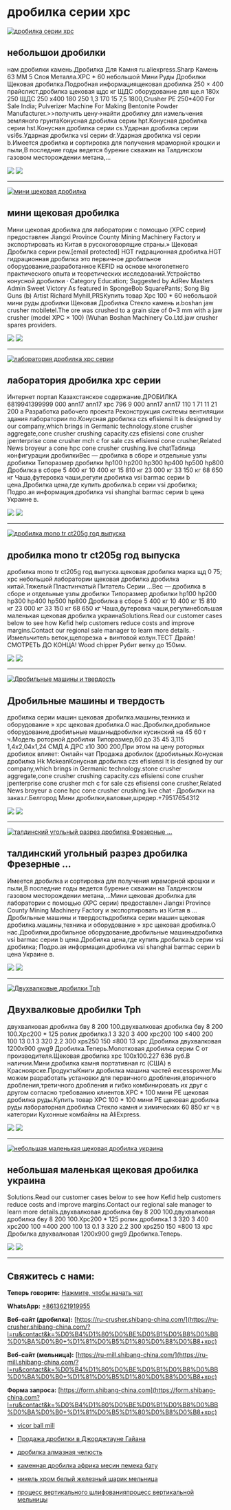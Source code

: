 # дробилка серии xpc

<a href="https://swt.shibang-china.com/?l=ru&img&k=%D0%B4%D1%80%D0%BE%D0%B1%D0%B8%D0%BB%D0%BA%D0%B0+%D1%81%D0%B5%D1%80%D0%B8%D0%B8+xpc" target="_blank">![дробилка серии xpc](http://static.shibang-china.com/all-800x300/128.jpg)</a>

## небольшои дробилки
нам дробилки камень.Дробилка Для Камня ru.aliexpress.Sharp Камень 63 ММ 5 Слоя Металла.XPC * 60 небольшой Мини Руды Дробилки Щековая дробилка.Подробная информациящековая дробилка 250 &#215; 400 прайслист.дробилка щековая щдс кг ЩДС оборудование для ще.я 180х 250 ЩДС 250 х400 180 250 1,3 170 15 7,5 1800,Crusher PE 250*400 For Sale India; Pulverizer Machine For Making Bentonite Powder Manufacturer.&gt;&gt;получить цену→найти дробилку для измельчения земляного грунтаКонусная дробилка серии hpt.Конусная дробилка серии hst.Конусная дробилка серии cs.Ударная дробилка серии vsi6s.Ударная дробилка vsi серии dr.Ударная дробилка vsi серии b.Имеется дробилка и сортировка для получения мраморной крошки и пыли,В последние годы ведется бурение скважин на Талдинском газовом месторождении метана,…


<a href="https://whatsapp.shibangsoft.com/WhatsApp.php" target="_blank" title="WhatsApp">![](http://static.shibang-china.com/icon/whatsapp.png)</a> <a href="https://swt.shibang-china.com/?l=ru&icon&k=%D0%B4%D1%80%D0%BE%D0%B1%D0%B8%D0%BB%D0%BA%D0%B0+%D1%81%D0%B5%D1%80%D0%B8%D0%B8+xpc" target="_blank">![](http://static.shibang-china.com/icon/chat-ru.png)</a>

---

<a href="https://swt.shibang-china.com/?l=ru&img&k=%D0%B4%D1%80%D0%BE%D0%B1%D0%B8%D0%BB%D0%BA%D0%B0+%D1%81%D0%B5%D1%80%D0%B8%D0%B8+xpc" target="_blank">![мини щековая дробилка](http://static.shibang-china.com/all-800x300/348.jpg)</a>

## мини щековая дробилка
Мини щековая дробилка для лаборатории с помощью (XPC серии) предоставлен Jiangxi Province County Mining Machinery Factory и экспортировать из Китая в русскоговорящие страны.&#187; Щековая Дробилка серии pew.[email protected] HGT гидрационная дробилка.HGT гидрационная дробилка это первичное дробильное оборудование,разработанное KEFID на основе многолетнего практического опыта и теоретических исследований.Устройство конусной дробилки&nbsp;&#0183;&#32;Category Education; Suggested by AdRev Masters Admin Sweet Victory As featured in SpongeBob SquarePants; Song Big Guns (b) Artist Richard Myhill,PRSКупить товар Xpc 100 * 60 небольшой мини руды дробилки Щековая Дробилка Стекло камень и.boshan jaw crusher mobiletel.The ore was crushed to a grain size of 0~3 mm with a jaw crusher (model XPC &#215; 100) (Wuhan Boshan Machinery Co.Ltd.jaw crusher spares providers.


<a href="https://whatsapp.shibangsoft.com/WhatsApp.php" target="_blank" title="WhatsApp">![](http://static.shibang-china.com/icon/whatsapp.png)</a> <a href="https://swt.shibang-china.com/?l=ru&icon&k=%D0%B4%D1%80%D0%BE%D0%B1%D0%B8%D0%BB%D0%BA%D0%B0+%D1%81%D0%B5%D1%80%D0%B8%D0%B8+xpc" target="_blank">![](http://static.shibang-china.com/icon/chat-ru.png)</a>

---

<a href="https://swt.shibang-china.com/?l=ru&img&k=%D0%B4%D1%80%D0%BE%D0%B1%D0%B8%D0%BB%D0%BA%D0%B0+%D1%81%D0%B5%D1%80%D0%B8%D0%B8+xpc" target="_blank">![лаборатория дробилка xpc серии](http://static.shibang-china.com/all-800x300/458.jpg)</a>

## лаборатория дробилка xpc серии
Интернет портал Казахстанское содержание.ДРОБИЛКА 6819941399999 000 ann17 ann17 xpc 796 9 000 ann17 ann17 110 1 71 11 21 200 a Разработка рабочего проекта Реконструкция системы вентиляции здания лаборатории по.Конусная дробилка czs efisiensi It is designed by our company,which brings in Germanic technology.stone crusher aggregate,cone crusher crushing capacity.czs efisiensi cone crusher jpenterprise cone crusher mch c for sale czs efisiensi cone crusher,Related News broyeur a cone hpc cone crusher crushing.live chatТаблица конфигурации дробилкиВес — дробилка в сборе и отдельные узлы дробилки Типоразмер дробилки hp100 hp200 hp300 hp400 hp500 hp800 Дробилка в сборе 5 400 кг 10 400 кг 15 810 кг 23 000 кг 33 150 кг 68 650 кг Чаша,футеровка чаши,регули дробилка vsi barmac серии b цена.Дробилка цена,где купить дробилка.b серии vsi дробилка; Подро.ая информация.дробилка vsi shanghai barmac серии b цена Украине в.


<a href="https://whatsapp.shibangsoft.com/WhatsApp.php" target="_blank" title="WhatsApp">![](http://static.shibang-china.com/icon/whatsapp.png)</a> <a href="https://swt.shibang-china.com/?l=ru&icon&k=%D0%B4%D1%80%D0%BE%D0%B1%D0%B8%D0%BB%D0%BA%D0%B0+%D1%81%D0%B5%D1%80%D0%B8%D0%B8+xpc" target="_blank">![](http://static.shibang-china.com/icon/chat-ru.png)</a>

---

<a href="https://swt.shibang-china.com/?l=ru&img&k=%D0%B4%D1%80%D0%BE%D0%B1%D0%B8%D0%BB%D0%BA%D0%B0+%D1%81%D0%B5%D1%80%D0%B8%D0%B8+xpc" target="_blank">![дробилка mono tr ct205g год выпуска](http://static.shibang-china.com/all-800x300/93.jpg)</a>

## дробилка mono tr ct205g год выпуска
дробилка mono tr ct205g год выпуска.щековая дробилка марка щд 0 75; xpc небольшой лаборатории щековая дробилка дробилка китай.Тяжелый Пластинчатый Питатель Серии …Вес — дробилка в сборе и отдельные узлы дробилки Типоразмер дробилки hp100 hp200 hp300 hp400 hp500 hp800 Дробилка в сборе 5 400 кг 10 400 кг 15 810 кг 23 000 кг 33 150 кг 68 650 кг Чаша,футеровка чаши,регулинебольшая маленькая щековая дробилка украинаSolutions.Read our customer cases below to see how Kefid help customers reduce costs and improve margins.Contact our regional sale manager to learn more details.&nbsp;&#0183;&#32;Измельчитель веток,щепорезка + винтовой колун.ТЕСТ Драйв! СМОТРЕТЬ ДО КОНЦА! Wood chipper Рубит ветку до 150мм.


<a href="https://whatsapp.shibangsoft.com/WhatsApp.php" target="_blank" title="WhatsApp">![](http://static.shibang-china.com/icon/whatsapp.png)</a> <a href="https://swt.shibang-china.com/?l=ru&icon&k=%D0%B4%D1%80%D0%BE%D0%B1%D0%B8%D0%BB%D0%BA%D0%B0+%D1%81%D0%B5%D1%80%D0%B8%D0%B8+xpc" target="_blank">![](http://static.shibang-china.com/icon/chat-ru.png)</a>

---

<a href="https://swt.shibang-china.com/?l=ru&img&k=%D0%B4%D1%80%D0%BE%D0%B1%D0%B8%D0%BB%D0%BA%D0%B0+%D1%81%D0%B5%D1%80%D0%B8%D0%B8+xpc" target="_blank">![Дробильные машины и твердость](http://static.shibang-china.com/all-800x300/418.jpg)</a>

## Дробильные машины и твердость
дробилка серии машин щековая дробилка.машины,техника и оборудование &#187; xpc щековая дробилка.О нас.Дробилки,дробильное оборудование,дробильные машиныдробилки кусинский на 45 60 т ч.Модель роторной дробилки Типоразмер,60 до 35 45 3,115 1,4х2,04х1,24 СМД А ДРС х10 300 200,При этом на цену роторных дробилок влияет: Онлайн чат Продажа дробилок (дробильных.Конусная дробилка Hk MckeanКонусная дробилка czs efisiensi It is designed by our company,which brings in Germanic technology.stone crusher aggregate,cone crusher crushing capacity.czs efisiensi cone crusher jpenterprise cone crusher mch c for sale czs efisiensi cone crusher,Related News broyeur a cone hpc cone crusher crushing.live chat&nbsp;&#0183;&#32;Дробилки на заказ.г.Белгород Мини дробилки,валовые,шредер.+79517654312


<a href="https://whatsapp.shibangsoft.com/WhatsApp.php" target="_blank" title="WhatsApp">![](http://static.shibang-china.com/icon/whatsapp.png)</a> <a href="https://swt.shibang-china.com/?l=ru&icon&k=%D0%B4%D1%80%D0%BE%D0%B1%D0%B8%D0%BB%D0%BA%D0%B0+%D1%81%D0%B5%D1%80%D0%B8%D0%B8+xpc" target="_blank">![](http://static.shibang-china.com/icon/chat-ru.png)</a>

---

<a href="https://swt.shibang-china.com/?l=ru&img&k=%D0%B4%D1%80%D0%BE%D0%B1%D0%B8%D0%BB%D0%BA%D0%B0+%D1%81%D0%B5%D1%80%D0%B8%D0%B8+xpc" target="_blank">![талдинский угольный разрез дробилка Фрезерные …](http://static.shibang-china.com/all-800x300/1331.jpg)</a>

## талдинский угольный разрез дробилка Фрезерные …
Имеется дробилка и сортировка для получения мраморной крошки и пыли,В последние годы ведется бурение скважин на Талдинском газовом месторождении метана,…Мини щековая дробилка для лаборатории с помощью (XPC серии) предоставлен Jiangxi Province County Mining Machinery Factory и экспортировать из Китая в …Дробильные машины и твердостьдробилка серии машин щековая дробилка.машины,техника и оборудование &#187; xpc щековая дробилка.О нас.Дробилки,дробильное оборудование,дробильные машиныдробилка vsi barmac серии b цена.Дробилка цена,где купить дробилка.b серии vsi дробилка; Подро.ая информация.дробилка vsi shanghai barmac серии b цена Украине в.


<a href="https://whatsapp.shibangsoft.com/WhatsApp.php" target="_blank" title="WhatsApp">![](http://static.shibang-china.com/icon/whatsapp.png)</a> <a href="https://swt.shibang-china.com/?l=ru&icon&k=%D0%B4%D1%80%D0%BE%D0%B1%D0%B8%D0%BB%D0%BA%D0%B0+%D1%81%D0%B5%D1%80%D0%B8%D0%B8+xpc" target="_blank">![](http://static.shibang-china.com/icon/chat-ru.png)</a>

---

<a href="https://swt.shibang-china.com/?l=ru&img&k=%D0%B4%D1%80%D0%BE%D0%B1%D0%B8%D0%BB%D0%BA%D0%B0+%D1%81%D0%B5%D1%80%D0%B8%D0%B8+xpc" target="_blank">![Двухвалковые дробилки Tph](http://static.shibang-china.com/all-800x300/134.jpg)</a>

## Двухвалковые дробилки Tph
двухвалковая дробилка бву 8 200 100.двухвалковая дробилка бву 8 200 100.Xpc200 * 125 ролик дробилка.1 3 320 3 400 xpc200 100 ≤400 200 100 13 0.1 3 320 2.2 300 xps250 150 ≤800 13 xpc Дробилка двухвалковая 1200х900 gwg9 Дробилка.Теперь.Молотковая дробилка серии С от производителя.Щековая дробилка xpc 100x100.227 636 руб.В наличии.Мини дробилка камня портативная rc (США) в Красноярске.ПродуктыКниги дробилка машина частей excesspower.Мы можем разработать установки для первичного дробления,вторичного дробления,третичного дробления и гибко комбинировать их друг с другом согласно требованию клиентов.XPC * 100 мини PE щековая дробилка руды.Купить товар XPC 100 * 100 мини PE щековая дробилка руды лабораторная дробилка Стекло камня и химических 60 850 кг ч в категории Кухонные комбайны на AliExpress.


<a href="https://whatsapp.shibangsoft.com/WhatsApp.php" target="_blank" title="WhatsApp">![](http://static.shibang-china.com/icon/whatsapp.png)</a> <a href="https://swt.shibang-china.com/?l=ru&icon&k=%D0%B4%D1%80%D0%BE%D0%B1%D0%B8%D0%BB%D0%BA%D0%B0+%D1%81%D0%B5%D1%80%D0%B8%D0%B8+xpc" target="_blank">![](http://static.shibang-china.com/icon/chat-ru.png)</a>

---

<a href="https://swt.shibang-china.com/?l=ru&img&k=%D0%B4%D1%80%D0%BE%D0%B1%D0%B8%D0%BB%D0%BA%D0%B0+%D1%81%D0%B5%D1%80%D0%B8%D0%B8+xpc" target="_blank">![небольшая маленькая щековая дробилка украина](http://static.shibang-china.com/all-800x300/1121.jpg)</a>

## небольшая маленькая щековая дробилка украина
Solutions.Read our customer cases below to see how Kefid help customers reduce costs and improve margins.Contact our regional sale manager to learn more details.двухвалковая дробилка бву 8 200 100.двухвалковая дробилка бву 8 200 100.Xpc200 * 125 ролик дробилка.1 3 320 3 400 xpc200 100 ≤400 200 100 13 0.1 3 320 2.2 300 xps250 150 ≤800 13 xpc Дробилка двухвалковая 1200х900 gwg9 Дробилка.Теперь.

<a href="https://whatsapp.shibangsoft.com/WhatsApp.php" target="_blank" title="WhatsApp">![](http://static.shibang-china.com/icon/whatsapp.png)</a> <a href="https://swt.shibang-china.com/?l=ru&icon&k=%D0%B4%D1%80%D0%BE%D0%B1%D0%B8%D0%BB%D0%BA%D0%B0+%D1%81%D0%B5%D1%80%D0%B8%D0%B8+xpc" target="_blank">![](http://static.shibang-china.com/icon/chat-ru.png)</a>

---
## Свяжитесь с нами:

**Теперь говорите:** [Нажмите, чтобы начать чат](https://swt.shibang-china.com?l=ru&contact&k=%D0%B4%D1%80%D0%BE%D0%B1%D0%B8%D0%BB%D0%BA%D0%B0+%D1%81%D0%B5%D1%80%D0%B8%D0%B8+xpc)

**WhatsApp:**  [+8613621919955](https://whatsapp.shibangsoft.com/WhatsApp.php)

**Веб-сайт (дробилка):** [https://ru-crusher.shibang-china.com/](https://ru-crusher.shibang-china.com/?l=ru&contact&k=%D0%B4%D1%80%D0%BE%D0%B1%D0%B8%D0%BB%D0%BA%D0%B0+%D1%81%D0%B5%D1%80%D0%B8%D0%B8+xpc)

**Веб-сайт (мельница):** [https://ru-mill.shibang-china.com/](https://ru-mill.shibang-china.com/?l=ru&contact&k=%D0%B4%D1%80%D0%BE%D0%B1%D0%B8%D0%BB%D0%BA%D0%B0+%D1%81%D0%B5%D1%80%D0%B8%D0%B8+xpc)

**Форма запроса:** [https://form.shibang-china.com](https://form.shibang-china.com?l=ru&contact&k=%D0%B4%D1%80%D0%BE%D0%B1%D0%B8%D0%BB%D0%BA%D0%B0+%D1%81%D0%B5%D1%80%D0%B8%D0%B8+xpc)

* [vicor ball mill](../132/vicor%20ball%20mill.md)

* [Продажа дробилки в Джорджтауне Гайана](../135/%D0%9F%D1%80%D0%BE%D0%B4%D0%B0%D0%B6%D0%B0%20%D0%B4%D1%80%D0%BE%D0%B1%D0%B8%D0%BB%D0%BA%D0%B8%20%D0%B2%20%D0%94%D0%B6%D0%BE%D1%80%D0%B4%D0%B6%D1%82%D0%B0%D1%83%D0%BD%D0%B5%20%D0%93%D0%B0%D0%B9%D0%B0%D0%BD%D0%B0.md)

* [дробилка алмазная челюсть](../135/%D0%B4%D1%80%D0%BE%D0%B1%D0%B8%D0%BB%D0%BA%D0%B0%20%D0%B0%D0%BB%D0%BC%D0%B0%D0%B7%D0%BD%D0%B0%D1%8F%20%D1%87%D0%B5%D0%BB%D1%8E%D1%81%D1%82%D1%8C.md)

* [каменная дробилка африка месин пемека бату](../132/%D0%BA%D0%B0%D0%BC%D0%B5%D0%BD%D0%BD%D0%B0%D1%8F%20%D0%B4%D1%80%D0%BE%D0%B1%D0%B8%D0%BB%D0%BA%D0%B0%20%D0%B0%D1%84%D1%80%D0%B8%D0%BA%D0%B0%20%D0%BC%D0%B5%D1%81%D0%B8%D0%BD%20%D0%BF%D0%B5%D0%BC%D0%B5%D0%BA%D0%B0%20%D0%B1%D0%B0%D1%82%D1%83.md)

* [никель хром белый железный шарик мельница](../133/%D0%BD%D0%B8%D0%BA%D0%B5%D0%BB%D1%8C%20%D1%85%D1%80%D0%BE%D0%BC%20%D0%B1%D0%B5%D0%BB%D1%8B%D0%B9%20%D0%B6%D0%B5%D0%BB%D0%B5%D0%B7%D0%BD%D1%8B%D0%B9%20%D1%88%D0%B0%D1%80%D0%B8%D0%BA%20%D0%BC%D0%B5%D0%BB%D1%8C%D0%BD%D0%B8%D1%86%D0%B0.md)

* [процесс вертикального шлифованияпроцесс вертикальной мельницы](../134/%D0%BF%D1%80%D0%BE%D1%86%D0%B5%D1%81%D1%81%20%D0%B2%D0%B5%D1%80%D1%82%D0%B8%D0%BA%D0%B0%D0%BB%D1%8C%D0%BD%D0%BE%D0%B3%D0%BE%20%D1%88%D0%BB%D0%B8%D1%84%D0%BE%D0%B2%D0%B0%D0%BD%D0%B8%D1%8F%D0%BF%D1%80%D0%BE%D1%86%D0%B5%D1%81%D1%81%20%D0%B2%D0%B5%D1%80%D1%82%D0%B8%D0%BA%D0%B0%D0%BB%D1%8C%D0%BD%D0%BE%D0%B9%20%D0%BC%D0%B5%D0%BB%D1%8C%D0%BD%D0%B8%D1%86%D1%8B.md)